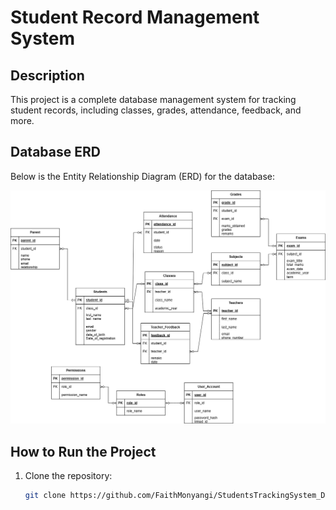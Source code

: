 # Student Record Management System

## Description
This project is a complete database management system for tracking student records, including classes, grades, attendance, feedback, and more.

## Database ERD
Below is the Entity Relationship Diagram (ERD) for the database:

![ERD Diagram](WEEK8.png)

## How to Run the Project
1. Clone the repository:
   ```bash
   git clone https://github.com/FaithMonyangi/StudentsTrackingSystem_DB.git

